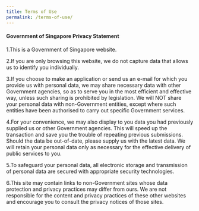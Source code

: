 ```yaml
---
title: Terms of Use
permalink: /terms-of-use/
---
```


#### Government of Singapore Privacy Statement
   
1.This is a Government of Singapore website.
 
2.If you are only browsing this website, we do not capture data that allows us to identify you individually.
 
3.If you choose to make an application or send us an e-mail for which you provide us with personal data, we may share necessary data with other Government agencies, so as to serve you in the most efficient and effective way, unless such sharing is prohibited by legislation. We will NOT share your personal data with non-Government entities, except where such entities have been authorised to carry out specific Government services.
 
4.For your convenience, we may also display to you data you had previously supplied us or other Government agencies. This will speed up the transaction and save you the trouble of repeating previous submissions. Should the data be out-of-date, please supply us with the latest data. We will retain your personal data only as necessary for the effective delivery of public services to you.
  
5.To safeguard your personal data, all electronic storage and transmission of personal data are secured with appropriate security technologies.
   
6.This site may contain links to non-Government sites whose data protection and privacy practices may differ from ours. We are not responsible for the content and privacy practices of these other websites and encourage you to consult the privacy notices of those sites.

